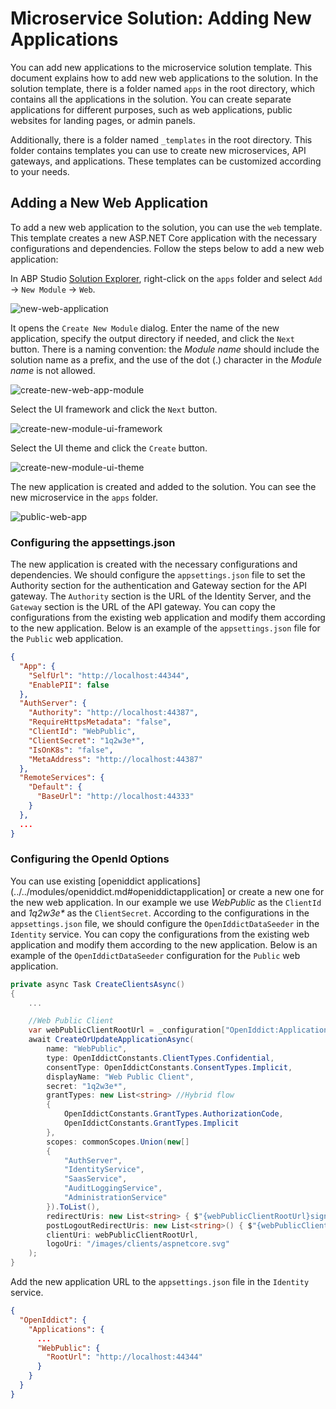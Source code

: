 # Microservice Solution: Adding New Applications

You can add new applications to the microservice solution template. This document explains how to add new web applications to the solution. In the solution template, there is a folder named `apps` in the root directory, which contains all the applications in the solution. You can create separate applications for different purposes, such as web applications, public websites for landing pages, or admin panels.

Additionally, there is a folder named `_templates` in the root directory. This folder contains templates you can use to create new microservices, API gateways, and applications. These templates can be customized according to your needs.

## Adding a New Web Application

To add a new web application to the solution, you can use the `web` template. This template creates a new ASP.NET Core application with the necessary configurations and dependencies. Follow the steps below to add a new web application:

In ABP Studio [Solution Explorer](../../studio/solution-explorer.md#adding-a-new-microservice-module), right-click on the `apps` folder and select `Add` -> `New Module` -> `Web`.

![new-web-application](images/new-web-application.png)

It opens the `Create New Module` dialog. Enter the name of the new application, specify the output directory if needed, and click the `Next` button. There is a naming convention: the *Module name* should include the solution name as a prefix, and the use of the dot (.) character in the *Module name* is not allowed.

![create-new-web-app-module](images/create-new-web-app-module.png)

Select the UI framework and click the `Next` button.

![create-new-module-ui-framework](images/create-new-module-ui-framework.png)

Select the UI theme and click the `Create` button.

![create-new-module-ui-theme](images/create-new-module-ui-theme.png)

The new application is created and added to the solution. You can see the new microservice in the `apps` folder.

![public-web-app](images/public-web-app.png)

### Configuring the appsettings.json

The new application is created with the necessary configurations and dependencies. We should configure the `appsettings.json` file to set the Authority section for the authentication and Gateway section for the API gateway. The `Authority` section is the URL of the Identity Server, and the `Gateway` section is the URL of the API gateway. You can copy the configurations from the existing web application and modify them according to the new application. Below is an example of the `appsettings.json` file for the `Public` web application.

```json
{
  "App": {
    "SelfUrl": "http://localhost:44344",
    "EnablePII": false
  },
  "AuthServer": {
    "Authority": "http://localhost:44387",
    "RequireHttpsMetadata": "false",
    "ClientId": "WebPublic",
    "ClientSecret": "1q2w3e*",
    "IsOnK8s": "false",
    "MetaAddress": "http://localhost:44387"
  },
  "RemoteServices": {
    "Default": {
      "BaseUrl": "http://localhost:44333"
    }
  },
  ...
}
```

### Configuring the OpenId Options

You can use existing [openiddict applications](../../modules/openiddict.md#openiddictapplication] or create a new one for the new web application. In our example we use *WebPublic* as the `ClientId` and *1q2w3e\** as the `ClientSecret`. According to the configurations in the `appsettings.json` file, we should configure the `OpenIddictDataSeeder` in the `Identity` service. You can copy the configurations from the existing web application and modify them according to the new application. Below is an example of the `OpenIddictDataSeeder` configuration for the `Public` web application.

```csharp
private async Task CreateClientsAsync()
{
    ...

    //Web Public Client
    var webPublicClientRootUrl = _configuration["OpenIddict:Applications:WebPublic:RootUrl"]!.EnsureEndsWith('/');
    await CreateOrUpdateApplicationAsync(
        name: "WebPublic",
        type: OpenIddictConstants.ClientTypes.Confidential,
        consentType: OpenIddictConstants.ConsentTypes.Implicit,
        displayName: "Web Public Client",
        secret: "1q2w3e*",
        grantTypes: new List<string> //Hybrid flow
        {
            OpenIddictConstants.GrantTypes.AuthorizationCode,
            OpenIddictConstants.GrantTypes.Implicit
        },
        scopes: commonScopes.Union(new[]
        {
            "AuthServer", 
            "IdentityService",
            "SaasService",
            "AuditLoggingService",
            "AdministrationService"
        }).ToList(),
        redirectUris: new List<string> { $"{webPublicClientRootUrl}signin-oidc" },
        postLogoutRedirectUris: new List<string>() { $"{webPublicClientRootUrl}signout-callback-oidc" },
        clientUri: webPublicClientRootUrl,
        logoUri: "/images/clients/aspnetcore.svg"
    );
}
```

Add the new application URL to the `appsettings.json` file in the `Identity` service.

```json
{
  "OpenIddict": {
    "Applications": {
      ...
      "WebPublic": {
        "RootUrl": "http://localhost:44344"
      }
    }
  }
}
```